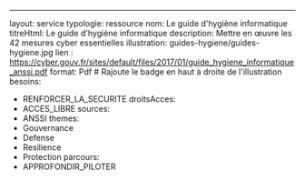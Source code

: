 ---
layout: service
typologie: ressource
nom: Le guide d'hygiène informatique
titreHtml: Le guide d'hygiène informatique
description: Mettre en œuvre les 42 mesures cyber essentielles
illustration: guides-hygiene/guides-hygiene.jpg
lien : https://cyber.gouv.fr/sites/default/files/2017/01/guide_hygiene_informatique_anssi.pdf
format: Pdf # Rajoute le badge en haut à droite de l'illustration
besoins:
  - RENFORCER_LA_SECURITE
droitsAcces:
  - ACCES_LIBRE
sources:
  - ANSSI
themes:
  - Gouvernance
  - Defense
  - Resilience
  - Protection
parcours:
  - APPROFONDIR_PILOTER
